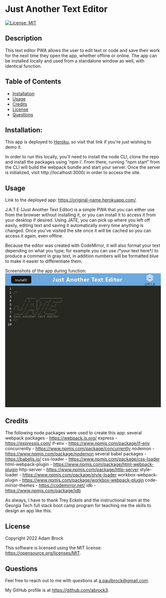 # Just Another Text Editor

[![License: MIT](https://img.shields.io/badge/License-MIT-yellow.svg)](https://opensource.org/licenses/MIT)

## Description

This text editor PWA allows the user to edit text or code and save their work for the next time they open the app, whether offline or online. The app can be installed locally and used from a standalone window as well, with identical function.

## Table of Contents

- [Installation](#installation)
- [Usage](#usage)
- [Credits](#credits)
- [License](#license)
- [Questions](#questions)

## Installation:

This app is deployed to [Heroku](https://original-name.herokuapp.com/), so visit that link if you're just wishing to demo it.

In order to run this locally, you'll need to install the node CLI, clone the repo and install the packages using 'npm i'. From there, running "npm start" from the CLI will build the webpack bundle and start your server. Once the server is initialized, visit http://localhost:3000/ in order to access the site.

## Usage

Link to the deployed app: https://original-name.herokuapp.com/.

J.A.T.E (Just Another Text Editor) is a simple PWA that you can either use from the browser without installing it, or you can install it to access it from your desktop if desired. Using JATE, you can pick up where you left off easily, editing text and saving it automatically every time anything is changed. Once you've visited the site once it will be cached so you can access it again, even offline.

Because the editor was created with CodeMirror, it will also format your text depending on what you type; for example you can use /\*your text here\*/ to produce a comment in gray text, in addition numbers will be formatted blue to make it easier to differentiate them.

Screenshots of the app during function:
![Screenshot](images/Screenshot.jpg?raw=true "Screenshot")

## Credits

The following node packages were used to create this app:
several webpack packages - https://webpack.js.org/
express - https://expressjs.com/
if-env - https://www.npmjs.com/package/if-env
concurrently - https://www.npmjs.com/package/concurrently
nodemon - https://www.npmjs.com/package/nodemon
several babel packages - https://babeljs.io/
css-loader - https://www.npmjs.com/package/css-loader
html-webpack-plugin - https://www.npmjs.com/package/html-webpack-plugin
http-server - https://www.npmjs.com/package/http-server
style-loader - https://www.npmjs.com/package/style-loader
workbox-webpack-plugin - https://www.npmjs.com/package/workbox-webpack-plugin
code-mirror-themes - https://codemirror.net/
idb - https://www.npmjs.com/package/idb

As always, I have to thank Trey Eckels and the instructional team at the Georgia Tech full stack boot camp program
for teaching me the skills to design an app like this.

## License

Copyright 2022 Adam Brock

This software is licensed using the MIT license: https://opensource.org/licenses/MIT.

## Questions

Feel free to reach out to me with questions at a.paulbrock@gmail.com.

My GitHub profile is at https://github.com/abrock3.
